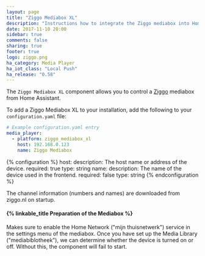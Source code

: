 ```yaml
---
layout: page
title: "Ziggo Mediabox XL"
description: "Instructions how to integrate the Ziggo mediabox into Home Assistant."
date: 2017-11-10 20:00
sidebar: true
comments: false
sharing: true
footer: true
logo: ziggo.png
ha_category: Media Player
ha_iot_class: "Local Push"
ha_release: "0.58"
---
```


The `Ziggo Mediabox XL` component allows you to control a [Ziggo](https://www.ziggo.nl/) mediabox from Home Assistant.

To add a Ziggo Mediabox XL to your installation, add the following to your `configuration.yaml` file:

```yaml
# Example configuration.yaml entry
media_player:
  - platform: ziggo_mediabox_xl
    host: 192.168.0.123
    name: Ziggo Mediabox
```

{% configuration %}
  host:
    description: The host name or address of the device.
    required: true
    type: string
  name:
    description: The name of the device used in the frontend.
    required: false
    type: string
{% endconfiguration %}

The channel information (numbers and names) are downloaded from ziggo.nl on startup.

#### {% linkable_title Preparation of the Mediabox %}

Makes sure to enable the Home Network ("mijn thuisnetwerk") service in the settings menu of the mediabox. Once you have set up the Media Library ("mediabiblotheek"), we can determine whether the device is turned on or off. Without this, the component will fail to start.
